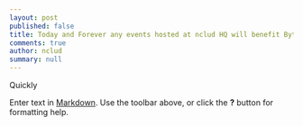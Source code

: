 ```yaml
---
layout: post
published: false
title: Today and Forever any events hosted at nclud HQ will benefit Byte Back DC
comments: true
author: nclud
summary: null
---
```


Quickly

Enter text in [Markdown](http://daringfireball.net/projects/markdown/). Use the toolbar above, or click the **?** button for formatting help.
